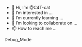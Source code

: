 - 👋 Hi, I’m @C4T-cat
- 👀 I’m interested in ...
- 🌱 I’m currently learning ...
- 💞️ I’m looking to collaborate on ...
- 📫 How to reach me ...

<!---
C4T-cat/C4T-cat is a ✨ special ✨ repository because its `README.md` (this file) appears on your GitHub profile.
You can click the Preview link to take a look at your changes.
--->

Debug_Mode
